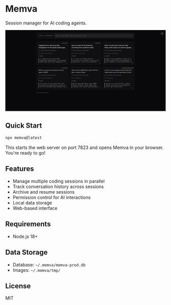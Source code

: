 # Memva

Session manager for AI coding agents.

![Memva Interface](https://raw.githubusercontent.com/mzxrai/memva/main/screenshot.png)

## Quick Start

```bash
npx memva@latest
```

This starts the web server on port 7823 and opens Memva in your browser. You're ready to go!

## Features

- Manage multiple coding sessions in parallel
- Track conversation history across sessions
- Archive and resume sessions
- Permission control for AI interactions
- Local data storage
- Web-based interface

## Requirements

- Node.js 18+

## Data Storage

- Database: `~/.memva/memva-prod.db`
- Images: `~/.memva/tmp/`

## License

MIT